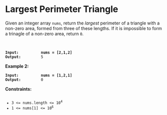 <!-- markdownlint-disable -->

# Largest Perimeter Triangle

Given an integer array `nums`, return the <em>largest</em> perimeter of a triangle with a non-zero area, formed from three of these lengths. If it is impossible to form a trinagle of a non-zero area, return `0`.

<br>

<pre><code><strong>Input:          nums = [2,1,2]</strong>
<strong>Output:</strong>         5</code></pre>

**Example 2:**

<pre><code><strong>Input:          nums = [1,2,1]</strong>
<strong>Output:</strong>         0</code></pre>

**Constraints:**

<pre><code><ul><li>3 <= nums.length <= 10<sup>4</sup></li><li>1 <= nums[1] <= 10<sup>6</sup></li></ul></code></pre>
